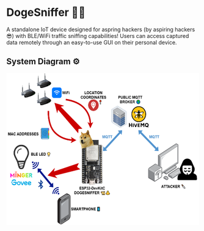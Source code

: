 # DogeSniffer 🐩👃

A standalone IoT device designed for aspring hackers (by aspiring hackers 😎) with BLE/WiFi traffic sniffing capabilities! Users can access captured data remotely through an easy-to-use GUI on their personal device.

## System Diagram ⚙️

<img src="/img/system.png" width="550" height="397">
